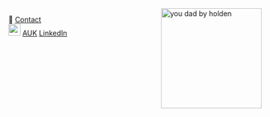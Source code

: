 <link href="//netdna.bootstrapcdn.com/font-awesome/4.0.3/css/font-awesome.css" rel="stylesheet">

<img align="right" width="200" alt="you dad by holden" src="https://ribena75.github.io/richard.andrew/assets/img/youdad2.png">

👋 [Contact](mailto:richiebandrew@gmail.com)  
<img src="https://audax.uk/favicon.ico" width="24px"> [AUK](https://www.aukweb.net/results/archive/2022/listride/?Rider=26444)
<i class="fa fa-linkedin-square" style="font-size:24px;color:black"></i> [LinkedIn](https://www.linkedin.com/in/richardandrew75/)